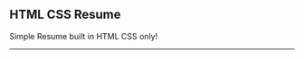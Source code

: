 <!-- ![banner](./banner.png) -->

## HTML CSS Resume

Simple Resume built in HTML CSS only!

<!-- **Live Preview: [https://html-css-resume.surge.sh/](https://html-css-resume.surge.sh/)**
YouTube Tutorial: [https://youtu.be/FHb9JobDs2o][yt-video] -->

---
<!-- 
### Made with ❤️ by [Shaif Arfan][arfan-ig]

Like my works and want to support me?

<a href="https://www.buymeacoffee.com/shaifarfan08" target="_blank"><img src="https://cdn.buymeacoffee.com/buttons/v2/default-blue.png" alt="Buy Me A Coffee" style="height: 45px !important;width: 162.75px !important;" ></a>

---

## Other projects

📚 [All Web Cifar Projects][wc-projects]

### Q: How can i get started?

You can get started by following the YouTube tutorial of this project. Here is the full tutorial video link: [https://youtu.be/FHb9JobDs2o][yt-video].

## Feedback

If you have any feedback, please reach out to us at [@web_cifar][wc-tw]

## Support

For support, join our [Community Group][wc-fb-group].

Happy Coding! ✨🚀

[wc-tw]: http://twitter.com/webcifar
[wc-yt]: http://www.youtube.com/webcifarOfficial
[arfan-ig]: https://www.instagram.com/shaifarfan08/
[wc-projects]: https://github.com/ShaifArfan/wc-project-tutorials
[wc-fb-group]: https://www.facebook.com/groups/webcifar
[buymeacoffee]: https://www.buymeacoffee.com/shaifarfan08
[yt-video]: https://youtu.be/FHb9JobDs2o -->
